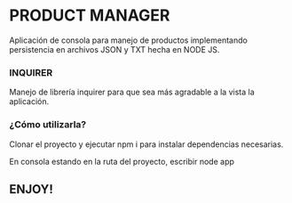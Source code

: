 # PRODUCT MANAGER

Aplicación de consola para manejo de productos implementando persistencia en archivos JSON y TXT hecha en NODE JS.

### INQUIRER

Manejo de librería inquirer para que sea más agradable a la vista la aplicación.

### ¿Cómo utilizarla?

Clonar el proyecto y ejecutar npm i para instalar dependencias necesarias.

En consola estando en la ruta del proyecto, escribir node app

## ENJOY!
